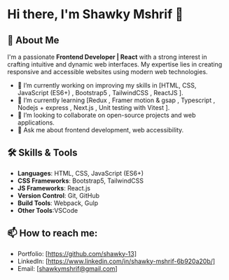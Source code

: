 # Hi there, I'm Shawky Mshrif 👋

## 🚀 About Me
I'm a passionate **Frontend Developer | React** with a strong interest in crafting intuitive and dynamic web interfaces. My expertise lies in creating responsive and accessible websites using modern web technologies.

- 🔭 I’m currently working on improving my skills in [HTML, CSS, JavaScript (ES6+) , Bootstrap5 , TailwindCSS , ReactJS ].
- 🌱 I’m currently learning [Redux , Framer motion & gsap  , Typescript , Nodejs + express , Next.js , Unit testing with Vitest ].
- 👯 I’m looking to collaborate on open-source projects and web applications.
- 💬 Ask me about frontend development, web accessibility.

## 🛠️ Skills & Tools
- **Languages**: HTML, CSS, JavaScript (ES6+)
- **CSS Frameworks**: Bootstrap5, TailwindCSS
- **JS Frameworks**: React.js
- **Version Control**: Git, GitHub
- **Build Tools**: Webpack, Gulp
- **Other Tools**:VSCode

## 📫 How to reach me:
- Portfolio: [https://github.com/shawky-13]
- LinkedIn: [https://www.linkedin.com/in/shawky-mshrif-6b920a20b/]
- Email: [shawkymshrif@gmail.com]
